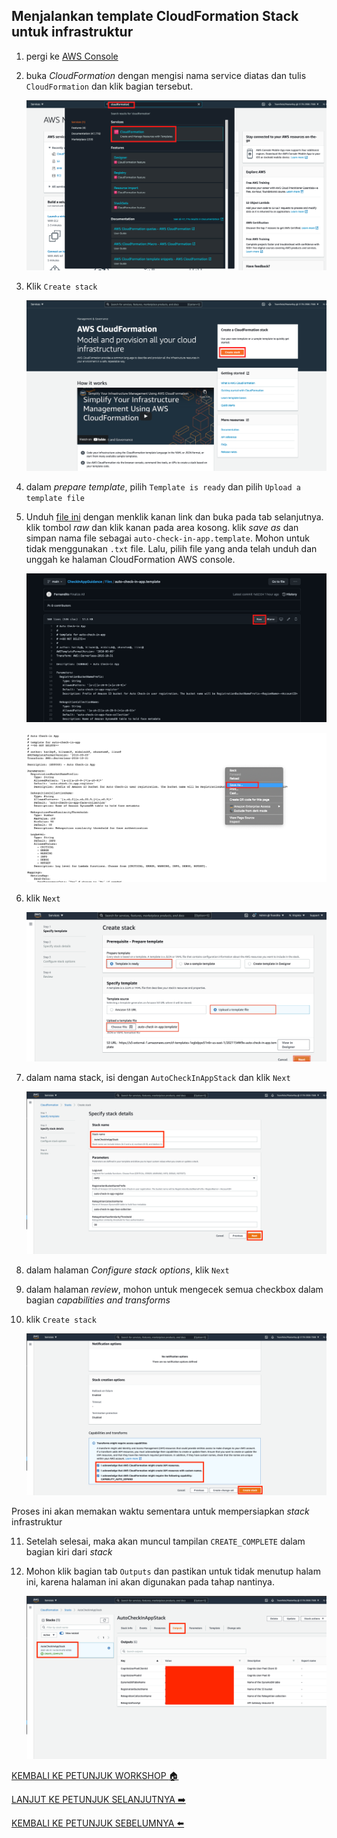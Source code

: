 ## Menjalankan template CloudFormation Stack untuk infrastruktur

1. pergi ke [AWS Console](https://console.aws.amazon.com/console/home?region=us-east-1#)
2. buka *CloudFormation* dengan mengisi nama service diatas dan tulis `CloudFormation` dan klik bagian tersebut.

    ![](../../images/CloudFormationStack/2.png)

3. Klik `Create stack`

    ![](../../images/CloudFormationStack/3.png)

4. dalam *prepare template*, pilih `Template is ready` dan pilih `Upload a template file`
5. Unduh [file ini](../../Files/auto-check-in-app.template) dengan menklik kanan link dan buka pada tab selanjutnya. klik tombol *raw* dan klik kanan pada area kosong. klik *save as* dan simpan nama file sebagai `auto-check-in-app.template`. Mohon untuk tidak menggunakan `.txt` file. Lalu, pilih file yang anda telah unduh dan unggah ke halaman CloudFormation AWS console.

    ![](../../images/CloudFormationStack/5-1.png)

    ![](../../images/CloudFormationStack/5-2.png)


6. klik `Next`

    ![](../../images/CloudFormationStack/6.png)

7. dalam nama stack, isi dengan `AutoCheckInAppStack` dan klik `Next`

    ![](../../images/CloudFormationStack/7.png)

8. dalam halaman *Configure stack options*, klik `Next`
9. dalam halaman *review*, mohon untuk mengecek semua checkbox dalam bagian *capabilities and transforms*
10. klik `Create stack`

    ![](../../images/CloudFormationStack/10.png)

Proses ini akan memakan waktu sementara untuk mempersiapkan *stack* infrastruktur

11. Setelah selesai, maka akan muncul tampilan `CREATE_COMPLETE` dalam bagian kiri dari *stack*
12. Mohon klik bagian tab `Outputs` dan pastikan untuk tidak menutup halam ini, karena halaman ini akan digunakan pada tahap nantinya.

    ![](../../images/CloudFormationStack/12.png)

[KEMBALI KE PETUNJUK WORKSHOP :house:](../../IndonesiaGuide.md)

[LANJUT KE PETUNJUK SELANJUTNYA :arrow_right:](UploadImageS3.md)

[KEMBALI KE PETUNJUK SEBELUMNYA :arrow_left:](Prerequisites.md)